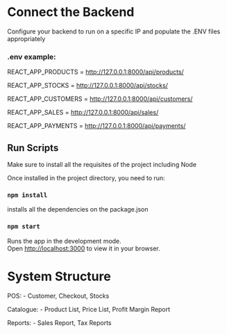 # Connect the Backend

Configure your backend to run on a specific IP and populate the .ENV files appropriately

### .env example:
REACT_APP_PRODUCTS = http://127.0.0.1:8000/api/products/

REACT_APP_STOCKS = http://127.0.0.1:8000/api/stocks/

REACT_APP_CUSTOMERS = http://127.0.0.1:8000/api/customers/

REACT_APP_SALES = http://127.0.0.1:8000/api/sales/

REACT_APP_PAYMENTS = http://127.0.0.1:8000/api/payments/

## Run Scripts
Make sure to install all the requisites of the project including Node

Once installed in the project directory, you need to run:

### `npm install`

installs all the dependencies on the package.json
### `npm start`

Runs the app in the development mode.\
Open [http://localhost:3000](http://localhost:3000) to view it in your browser.


# System Structure

POS: - Customer, Checkout, Stocks

Catalogue: - Product List, Price List, Profit Margin Report

Reports: - Sales Report, Tax Reports
